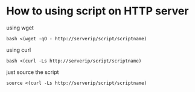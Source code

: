 # How to using script on HTTP server

using wget

	bash <(wget -qO - http://serverip/script/scriptname)

using curl

	bash <(curl -Ls http://serverip/script/scriptname)

just source the script

	source <(curl -Ls http://serverip/script/scriptname)
